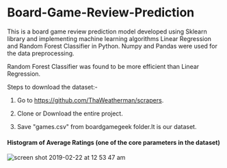 # Board-Game-Review-Prediction

This is a board game review prediction model developed using Sklearn library and implementing machine learning algorithms Linear Regression and Random Forest Classifier in Python. Numpy and Pandas were used for the data preprocessing.

Random Forest Classifier was found to be more efficient than Linear Regression.

Steps to download the dataset:-

1) Go to https://github.com/ThaWeatherman/scrapers.

2) Clone or Download the entire project.

3) Save "games.csv" from boardgamegeek folder.It is our dataset.


#### Histogram of Average Ratings (one of the core parameters in the dataset)

![screen shot 2019-02-22 at 12 53 47 am](https://user-images.githubusercontent.com/31860248/53195934-bee30f00-363c-11e9-9077-cc5b3c695dce.png)


